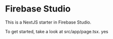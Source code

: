 # Firebase Studio

This is a NextJS starter in Firebase Studio.

To get started, take a look at src/app/page.tsx.
yes